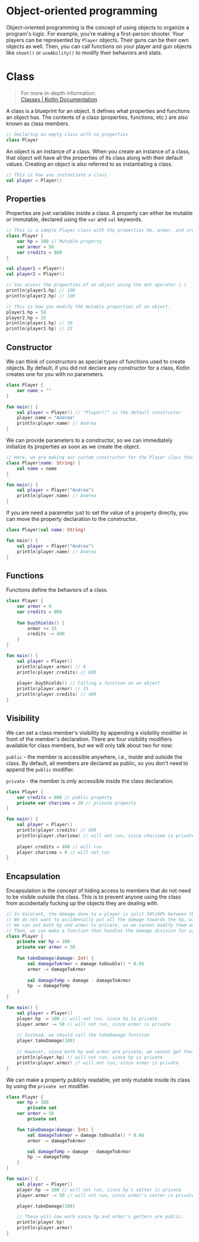 # Object-oriented programming

Object-oriented programming is the concept of using objects to organize a program's logic. For example, you're making a first-person shooter. Your players can be represented by `Player` objects. Their guns can be their own objects as well. Then, you can call functions on your player and gun objects like `shoot()` or `useAbility()` to modify their behaviors and stats.

# Class

> For more in-depth information:\
> [Classes | Kotlin Documentation](https://kotlinlang.org/docs/classes.html)

A class is a blueprint for an object. It defines what properties and functions an object has. The contents of a class (properties, functions, etc.) are also known as class members.

```kotlin
// Declaring an empty class with no properties
class Player
```

An object is an instance of a class. When you create an instance of a class, that object will have all the properties of its class along with their default values. Creating an object is also referred to as instantiating a class.

```kotlin
// This is how you instantiate a class
val player = Player()
```

## Properties

Properties are just variables inside a class. A property can either be mutable or immutable, declared using the `var` and `val` keywords.

```kotlin
// This is a sample Player class with the properties hp, armor, and credits.
class Player {
    var hp = 100 // Mutable property
    var armor = 50
    var credits = 800
}
```

```kotlin
val player1 = Player()
val player2 = Player()

// You access the properties of an object using the dot operator (.)
println(player1.hp) // 100
println(player2.hp) // 100

// This is how you modify the mutable properties of an object.
player1.hp = 50
player2.hp = 25
println(player1.hp) // 50
println(player2.hp) // 25
```

## Constructor

We can think of constructors as special types of functions used to create objects. By default, if you did not declare any constructor for a class, Kotlin creates one for you with no parameters.

```kotlin
class Player {
    var name = ""
}

fun main() {
    val player = Player() // "Player()" is the default constructor
    player.name = "Andrea"
    println(player.name) // Andrea
}
```

We can provide parameters to a constructor, so we can immediately initialize its properties as soon as we create the object.

```kotlin
// Here, we are making our custom constructor for the Player class that requires a String parameter
class Player(name: String) {
    val name = name
}

fun main() {
    val player = Player("Andrea")
    println(player.name) // Andrea
}
```

If you are need a parameter just to set the value of a property directly, you can move the property declaration to the constructor. 

```kotlin
class Player(val name: String)

fun main() {
    val player = Player("Andrea")
    println(player.name) // Andrea
}
```

## Functions

Functions define the behaviors of a class.

```kotlin
class Player {
    var armor = 0
    var credits = 800
    
    fun buyShields() {
        armor += 25
        credits -= 400
    }
}

fun main() {
    val player = Player()
    println(player.armor) // 0
    println(player.credits) // 800
    
    player.buyShields() // Calling a function on an object
    println(player.armor) // 25
    println(player.credits) // 400
}
```

## Visibility

We can set a class member's visibility by appending a visibility modifier in front of the member's declaration. There are four visibility modifiers available for class members, but we will only talk about two for now:

`public` - the member is accessible anywhere, i.e., inside and outside the class. By default, all members are declared as public, so you don't need to append the `public` modifier.

`private` - the member is only accessible inside the class declaration.

```kotlin
class Player {
    var credits = 800 // public property
    private var charisma = 20 // private property
}

fun main() {
    val player = Player()
    println(player.credits) // 800
    println(player.charisma) // will not run, since charisma is private
    
    player.credits = 400 // will run
    player.charisma = 0 // will not run
}
```

## Encapsulation

Encapsulation is the concept of hiding access to members that do not need to be visible outside the class. This is to prevent anyone using the class from accidentally fucking up the objects they are dealing with.

```kotlin
// In Valorant, the damage done to a player is split 34%|66% between the hp and the armor.
// We do not want to accidentally put all the damage towards the hp, without touching the armor.
// We can set both hp and armor to private, so we cannot modify them outside the class.
// Then, we can make a function that handles the damage division for us.
class Player {
    private var hp = 100
    private var armor = 50
    
    fun takeDamage(damage: Int) {
        val damageToArmor = damage.toDouble() * 0.66
        armor -= damageToArmor
        
        val damageToHp = damage - damageToArmor
        hp -= damageToHp
    }
}

fun main() {
    val player = Player()
    player.hp -= 100 // will not run, since hp is private
    player.armor -= 50 // will not run, since armor is private
    
    // Instead, we should call the takeDamage function
    player.takeDamage(100)
    
    // However, since both hp and armor are private, we cannot get their values.
    println(player.hp) // will not run, since hp is private
    println(player.armor) // will not run, since armor is private
}
```

We can make a property publicly readable, yet only mutable inside its class by using the `private set` modifier.

```kotlin
class Player {
    var hp = 100
        private set
    var armor = 50
        private set

    fun takeDamage(damage: Int) {
        val damageToArmor = damage.toDouble() * 0.66
        armor -= damageToArmor

        val damageToHp = damage - damageToArmor
        hp -= damageToHp
    }
}

fun main() {
    val player = Player()
    player.hp -= 100 // will not run, since hp's setter is private
    player.armor -= 50 // will not run, since armor's setter is private

    player.takeDamage(100)

    // These will now work since hp and armor's getters are public.
    println(player.hp)
    println(player.armor)
}
```